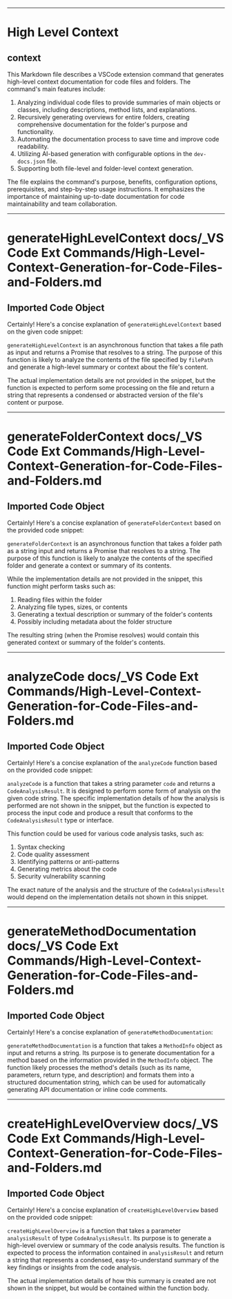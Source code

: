 

  ---
# High Level Context
## context
This Markdown file describes a VSCode extension command that generates high-level context documentation for code files and folders. The command's main features include:

1. Analyzing individual code files to provide summaries of main objects or classes, including descriptions, method lists, and explanations.
2. Recursively generating overviews for entire folders, creating comprehensive documentation for the folder's purpose and functionality.
3. Automating the documentation process to save time and improve code readability.
4. Utilizing AI-based generation with configurable options in the `dev-docs.json` file.
5. Supporting both file-level and folder-level context generation.

The file explains the command's purpose, benefits, configuration options, prerequisites, and step-by-step usage instructions. It emphasizes the importance of maintaining up-to-date documentation for code maintainability and team collaboration.

---
# generateHighLevelContext docs/_VS Code Ext Commands/High-Level-Context-Generation-for-Code-Files-and-Folders.md
## Imported Code Object
Certainly! Here's a concise explanation of `generateHighLevelContext` based on the given code snippet:

`generateHighLevelContext` is an asynchronous function that takes a file path as input and returns a Promise that resolves to a string. The purpose of this function is likely to analyze the contents of the file specified by `filePath` and generate a high-level summary or context about the file's content. 

The actual implementation details are not provided in the snippet, but the function is expected to perform some processing on the file and return a string that represents a condensed or abstracted version of the file's content or purpose.

---
# generateFolderContext docs/_VS Code Ext Commands/High-Level-Context-Generation-for-Code-Files-and-Folders.md
## Imported Code Object
Certainly! Here's a concise explanation of `generateFolderContext` based on the provided code snippet:

`generateFolderContext` is an asynchronous function that takes a folder path as a string input and returns a Promise that resolves to a string. The purpose of this function is likely to analyze the contents of the specified folder and generate a context or summary of its contents.

While the implementation details are not provided in the snippet, this function might perform tasks such as:

1. Reading files within the folder
2. Analyzing file types, sizes, or contents
3. Generating a textual description or summary of the folder's contents
4. Possibly including metadata about the folder structure

The resulting string (when the Promise resolves) would contain this generated context or summary of the folder's contents.

---
# analyzeCode docs/_VS Code Ext Commands/High-Level-Context-Generation-for-Code-Files-and-Folders.md
## Imported Code Object
Certainly! Here's a concise explanation of the `analyzeCode` function based on the provided code snippet:

`analyzeCode` is a function that takes a string parameter `code` and returns a `CodeAnalysisResult`. It is designed to perform some form of analysis on the given code string. The specific implementation details of how the analysis is performed are not shown in the snippet, but the function is expected to process the input code and produce a result that conforms to the `CodeAnalysisResult` type or interface.

This function could be used for various code analysis tasks, such as:
1. Syntax checking
2. Code quality assessment
3. Identifying patterns or anti-patterns
4. Generating metrics about the code
5. Security vulnerability scanning

The exact nature of the analysis and the structure of the `CodeAnalysisResult` would depend on the implementation details not shown in this snippet.

---
# generateMethodDocumentation docs/_VS Code Ext Commands/High-Level-Context-Generation-for-Code-Files-and-Folders.md
## Imported Code Object
Certainly! Here's a concise explanation of `generateMethodDocumentation`:

`generateMethodDocumentation` is a function that takes a `MethodInfo` object as input and returns a string. Its purpose is to generate documentation for a method based on the information provided in the `MethodInfo` object. The function likely processes the method's details (such as its name, parameters, return type, and description) and formats them into a structured documentation string, which can be used for automatically generating API documentation or inline code comments.

---
# createHighLevelOverview docs/_VS Code Ext Commands/High-Level-Context-Generation-for-Code-Files-and-Folders.md
## Imported Code Object
Certainly! Here's a concise explanation of `createHighLevelOverview` based on the provided code snippet:

`createHighLevelOverview` is a function that takes a parameter `analysisResult` of type `CodeAnalysisResult`. Its purpose is to generate a high-level overview or summary of the code analysis results. The function is expected to process the information contained in `analysisResult` and return a string that represents a condensed, easy-to-understand summary of the key findings or insights from the code analysis.

The actual implementation details of how this summary is created are not shown in the snippet, but would be contained within the function body.

  